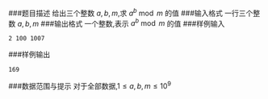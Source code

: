 ###题目描述
给出三个整数 $a,b,m$,求 $a^b\bmod m$ 的值
###输入格式
一行三个整数 $a,b,m$
###输出格式
一个整数,表示 $a^b\bmod m$ 的值
###样例输入
```
2 100 1007
```
###样例输出
```
169
```
###数据范围与提示
对于全部数据,$1\le a,b,m\le 10^9$